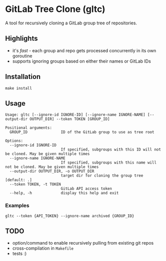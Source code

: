 # GitLab Tree Clone (gltc)
A tool for recursively cloning a GitLab group tree of repositories.

## Highlights
- it's *fast* - each group and repo gets processed concurrently in its own goroutine
- supports ignoring groups based on either their names or GitLab IDs

## Installation
`make install`

## Usage
```
Usage: gltc [--ignore-id IGNORE-ID] [--ignore-name IGNORE-NAME] [--output-dir OUTPUT_DIR] --token TOKEN [GROUP_ID]

Positional arguments:
  GROUP_ID               ID of the GitLab group to use as tree root

Options:
  --ignore-id IGNORE-ID
                         If specified, subgroups with this ID will not be cloned. May be given multiple times
  --ignore-name IGNORE-NAME
                         If specified, subgroups with this name will not be cloned. May be given multiple times
  --output-dir OUTPUT_DIR, -o OUTPUT_DIR
                         target dir for cloning the group tree [default: .]
  --token TOKEN, -t TOKEN
                         GitLab API access token
  --help, -h             display this help and exit
```

### Examples
`gltc --token {API_TOKEN} --ignore-name archived {GROUP_ID}`

## TODO
- option/command to enable recursively pulling from existing git repos
- cross-compilation in `Makefile`
- tests :)